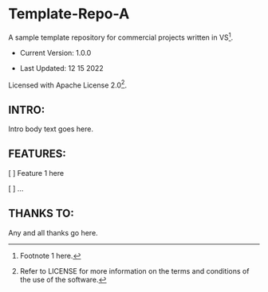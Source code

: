 # Template-Repo-A
A sample template repository for commercial projects written in VS[^1].

- Current Version: 1.0.0

- Last Updated: 12 15 2022

Licensed with Apache License 2.0[^2].

## INTRO:

Intro body text goes here.

## FEATURES:

[ ] Feature 1 here

[ ] ...

## THANKS TO:

Any and all thanks go here.

[^1]: Footnote 1 here.

[^2]: Refer to LICENSE for more information on the terms and conditions of the use of the software.
